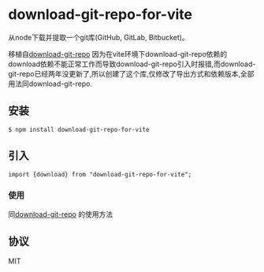 # download-git-repo-for-vite

从node下载并提取一个git库(GitHub, GitLab, Bitbucket)。

移植自[download-git-repo](https://gitlab.com/flippidippi/download-git-repo#readme) 因为在vite环境下download-git-repo依赖的download依赖不能正常工作而导致download-git-repo引入时报错,而download-git-repo已经两年没更新了,所以创建了这个库,仅修改了导出方式和依赖版本,全部用法同download-git-repo.

## 安装

    $ npm install download-git-repo-for-vite



## 引入
``import {download} from "download-git-repo-for-vite";``

### 使用

同[download-git-repo](https://gitlab.com/flippidippi/download-git-repo#readme) 的使用方法

## 协议

MIT

